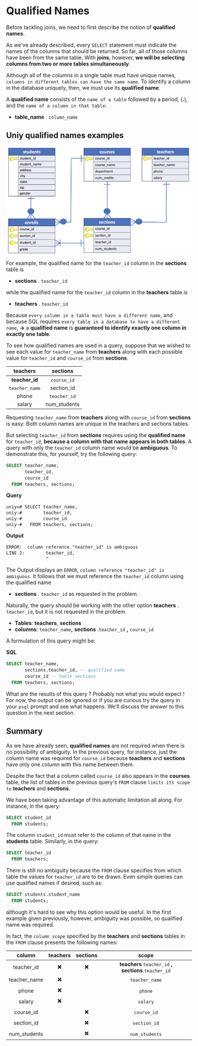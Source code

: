# Qualified Names

Before tackling joins, we need to first describe the notion of **qualified names**.

As we've already described, every `SELECT` statement must indicate the names of the columns that should be returned. So far, all of those columns have been from the same table. With **joins**, however, **we will be selecting columns from two or more tables simultaneously**.

Although all of the columns in a single table must have unique names, `columns in different tables can have the same name`. To identify a column in the database uniquely, then, we must use its **qualified name**.

A **qualified name** consists of the `name of a table` followed by a period, (**.**), and the `name of a column in that table`:
- **table_name** . `column_name`


## Uniy qualified names examples

![uny erd](../00_basic_intro/images/11_uniy_erd.png)


For example, the qualified name for the `teacher_id` column in the **sections** table is
- **sections** . `teacher_id`

while the qualified name for the `teacher_id` column in the **teachers** table is
- **teachers** . `teacher_id`


Because `every column in a table must have a different name`, and because SQL requires `every table in a database to have a different name`, **->** a **qualified name** is **guaranteed to identify exactly one column in exactly one table**.

To see how qualified names are used in a query, suppose that we wished to see each value for `teacher_name` from **teachers** along with each possible value for `teacher_id` and `course_id` from **sections**.

|teachers| sections|
|:------:|:-------:|
|**teacher_id**|`course_id`|
|`teacher_name`| section_id|
|phone |`teacher_id`|
|salary|num_students|

Requesting `teacher_name` from **teachers** along with `course_id` from **sections** is easy: Both column names are unique in the teachers and sections tables.

But selecting `teacher_id` from **sections** requires using the **qualified name** for `teacher_id`, **because a column with that name appears in both tables**. A query with only the `teacher_id` column name would be **ambiguous**. To demonstrate this, for yourself, try the following query:

```SQL
SELECT teacher_name,
       teacher_id,
       course_id
  FROM teachers, sections;
```

**Query**
```console
uniy=# SELECT teacher_name,
uniy-#        teacher_id,
uniy-#        course_id
uniy-#   FROM teachers, sections;
```

**Output**

```console
ERROR:  column reference "teacher_id" is ambiguous
LINE 2:        teacher_id,
               ^
```

The Output displays an `ERROR`, `column reference "teacher_id" is ambiguous`. It follows that we must reference the `teacher_id` column using the qualified name
- **sections** . `teacher_id` as requested in the problem.

Naturally, the query should be working with the other option **teachers** . `teacher_id`, but it is not requested in the problem.

- **Tables**: **teachers**, **sections**
- **columns**: `teacher_name`**,**  **sections** .`teacher_id` **,** `course_id`

A formulation of this query might be:

**SQL**
```SQL
SELECT teacher_name,
       sections.teacher_id, -- qualified name
       course_id -- table sections
  FROM teachers, sections;
```

What are the results of this query ? Probably not what you would expect ! For now, the output can be ignored or if you are curious try the query in your `psql` prompt and see what happens. We'll discuss the answer to this question in the next section.

## Summary

As we have already seen, **qualified names** are not required when there is no possibility of ambiguity. In the previous query, for instance, just the column name was required for `course_id` because **teachers** and **sections** have only one column with this name between them.

Despite the fact that a column called `course_id` also appears in the **courses** table, the list of tables in the previous query's `FROM` clause `limits its scope to` **teachers** and **sections**.

We have been taking advantage of this automatic limitation all along. For instance, in the query:

```SQL
SELECT student_id
  FROM students;
```

The column `student_id` must refer to the column of that name in the **students** table. Similarly, in the query:

```SQL
SELECT teacher_id
  FROM teachers;
```

There is still no ambiguity because the `FROM` clause specifies from which table the values for `teacher_id` are to be drawn. Even simple queries can use qualified names if desired, such as:

```SQL
SELECT students.student_name
  FROM students;
```

although it's hard to see why this option would be useful. In the first example given previously, however, ambiguity was possible, so qualified name was required.

In fact, the `column scope` specified by the **teachers** and **sections** tables in the `FROM` clause presents the following names:



|column|teachers|sections|scope|
|:------:|:------:|:---:|:----:|
|teacher_id|:heavy_multiplication_x:|:heavy_multiplication_x:|**teachers**.`teacher_id` **,** **sections**.`teacher_id`|
|teacher_name|:heavy_multiplication_x:||`teacher_name`|
|phone|:heavy_multiplication_x:||`phone`|
|salary|:heavy_multiplication_x:||`salary`|
|course_id||:heavy_multiplication_x:|`course_id`|
|section_id||:heavy_multiplication_x:|`section_id`|
|num_students||:heavy_multiplication_x:|`num_students`|
